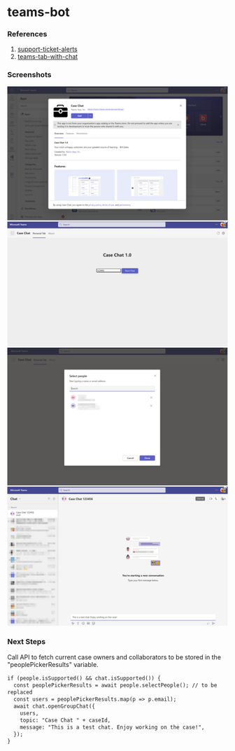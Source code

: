 # teams-bot

### References
1. [support-ticket-alerts](https://learn.microsoft.com/en-us/training/modules/teams-toolkit-vsc-create-bot/)
2. [teams-tab-with-chat](https://learn.microsoft.com/en-us/training/modules/teams-toolkit-vsc-integrate-chat/)

### Screenshots

![Local Debug](screenshots/casechat1.png)
![Local Debug](screenshots/casechat2.2.png)
![Local Debug](screenshots/casechat3.1.png)
![Local Debug](screenshots/casechat4.1.png)

### Next Steps

Call API to fetch current case owners and collaborators to be stored in the "peoplePickerResults" variable.

```
if (people.isSupported() && chat.isSupported()) { 
  const peoplePickerResults = await people.selectPeople(); // to be replaced
  const users = peoplePickerResults.map(p => p.email); 
  await chat.openGroupChat({ 
    users, 
    topic: "Case Chat " + caseId, 
    message: "This is a test chat. Enjoy working on the case!", 
  }); 
} 
```